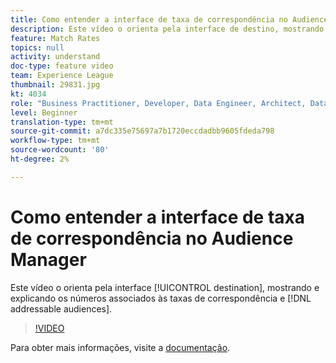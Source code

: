 ```yaml
---
title: Como entender a interface de taxa de correspondência no Audience Manager
description: Este vídeo o orienta pela interface de destino, mostrando e explicando os números associados às taxas de correspondência e públicos endereçáveis.
feature: Match Rates
topics: null
activity: understand
doc-type: feature video
team: Experience League
thumbnail: 29831.jpg
kt: 4034
role: "Business Practitioner, Developer, Data Engineer, Architect, Data Architect, Administrator, Leader"
level: Beginner
translation-type: tm+mt
source-git-commit: a7dc335e75697a7b1720eccdadbb9605fdeda798
workflow-type: tm+mt
source-wordcount: '80'
ht-degree: 2%

---
```



# Como entender a interface de taxa de correspondência no Audience Manager

Este vídeo o orienta pela interface [!UICONTROL destination], mostrando e explicando os números associados às taxas de correspondência e [!DNL addressable audiences].

>[!VIDEO](https://video.tv.adobe.com/v/29831/?quality=12)

Para obter mais informações, visite a [documentação](https://docs.adobe.com/help/en/audience-manager/user-guide/features/addressable-audiences.html).
